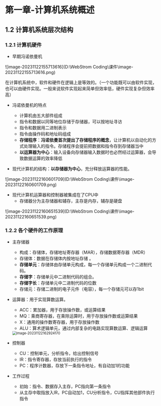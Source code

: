 # 第一章-计算机系统概述

## 1.2 计算机系统层次结构

### 1.2.1 计算机硬件

* 早期冯诺依曼机

![image-20231122155713616](D:\WebStrom Coding\课件\image-20231122155713616.png)

在计算机系统中，软件和硬件在逻辑上是等效的。（一个功能既可以由软件实现，也可以由硬件实现。一般来说软件实现起来简单但效率低，硬件实现复杂但效率高）

* 冯诺依曼机的特点
  * 计算机由五大部件组成
  * 指令和数据以同等地位存储于存储器，可以按地址寻访
  * 指令和数据用二进制表示
  * 指令由操作码和地址码组成
  * **存储程序**：**冯诺依曼首次提出了存储程序的概念**，让计算机以自动化的方式处理输入的指令。存储程序会提前把数据和指令存到存储器当中
  * **以运算器为中心**：输入设备向存储器输入数据时也必然经过运算器，会导致数据运算的效率降低

* 现代计算机的结构：**以存储器为中心**，充分释放运算器的性能。

![image-20231122160601709](D:\WebStrom Coding\课件\image-20231122160601709.png)

* 现代计算机运算器和控制器被集成在了CPU中
  * 存储器分为主存储器和辅存，主存是内存，辅存是硬盘

![image-20231122160651539](D:\WebStrom Coding\课件\image-20231122160651539.png)

### 1.2.2 各个硬件的工作原理

* 主存储器
  * 构成：存储体，存储地址寄存器（MAR），存储数据寄存器（MDR）
  * 存储体：数据在存储体内按地址存储 。
  * **存储单元**：存储体由存储单元构成，每一个存储单元构成一个二进制代码。
  * **存储字**：存储单元中二进制代码的组合。
  * **存储字长**：存储单元中二进制代码的位数
  * 存储元：存储二进制的电子元件（电容），每一个存储元可以存1bit

* 运算器：用于实现算数运算。

  * ACC：累加器，用于存放操作数，或运算结果
  * MQ：乘商寄存器，在乘除运算时，用于存放操作数或运算结果
  * X：通用的操作数寄存器，用于存放操作数
  * ALU：算术逻辑单元，通过内部复杂的电路实现算数运算、逻辑运算

  <img src="D:\WebStrom Coding\课件\image-20231122162924170.png" alt="image-20231122162924170" style="zoom: 80%;" />

* 控制器
  * CU：控制单元，分析指令，给出控制信号
  * IR：指令寄存器，存放当前执行的指令
  * PC：程序计数器，存放下一条指令地址，有自动加1的功能

* 工作过程
  * 初始：指令、数据存入主存，PC指向第一条指令
  * 从主存中取指放入IR，PC自动加1，CU分析指令，CU指挥其他部件执行指令